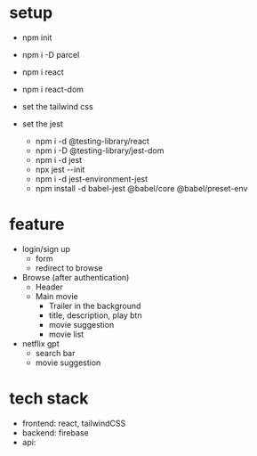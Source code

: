 # setup
 - npm init
 - npm i -D parcel
 - npm i react
 - npm i react-dom

 - set the tailwind css

 - set the jest
    - npm i -d @testing-library/react
    - npm i -D @testing-library/jest-dom
    - npm i -d jest
    - npx jest --init
    - npm i -d jest-environment-jest
    - npm install -d babel-jest @babel/core @babel/preset-env

# feature
- login/sign up
    - form
    - redirect to browse
-  Browse (after authentication)
    - Header
    - Main movie
        - Trailer in the background
        - title, description, play btn
        - movie suggestion
        - movie list
- netflix gpt
    - search bar
    - movie suggestion

# tech stack
- frontend: react, tailwindCSS
- backend: firebase
- api: 

